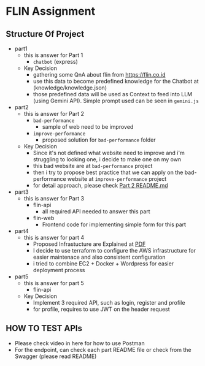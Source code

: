 # FLIN Assignment

## Structure Of Project

- part1
  - this is answer for Part 1
    - `chatbot` (express)
  - Key Decision
    - gathering some QnA about flin from https://flin.co.id
    - use this data to become predefined knowledge for the Chatbot at (knowledge/knowledge.json)
    - those predefined data will be used as Context to feed into LLM (using Gemini API). Simple prompt used can be seen in `gemini.js`
- part2
  - this is answer for Part 2
    - `bad-performance`
      - sample of web need to be improved
    - `improve-performance`
      - proposed solution for `bad-performance` folder
  - Key Decision
    - Since it's not defined what website need to improve and i'm struggling to looking one, i decide to make one on my own
    - this bad website are at `bad-performance` project
    - then i try to propose best practice that we can apply on the bad-performance website at `improve-performance` project
    - for detail approach, please check [Part 2 README.md](./part2/README.md)
- part3
  - this is answer for Part 3
    - flin-api
      - all required API needed to answer this part
    - flin-web
      - Frontend code for implementing simple form for this part
- part4
  - this is answer for part 4
    - Proposed Infrastucture are Explained at [PDF](./part4/Flin%20Wordpress%20Infrastructure.pdf)
    - I decide to use terraform to configure the AWS infrastructure for easier maintenace and also consistent configuration
    - i tried to combine EC2 + Docker + Wordpress for easier deployment process
- part5
  - this is answer for part 5
    - flin-api
  - Key Decision
    - Implement 3 required API, such as login, register and profile
    - for profile, requires to use JWT on the header request

## HOW TO TEST APIs

- Please check video in here for how to use Postman
- For the endpoint, can check each part README file or check from the Swagger (please read README)
